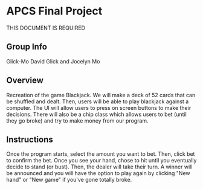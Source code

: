 # APCS Final Project
THIS DOCUMENT IS REQUIRED
## Group Info
Glick-Mo
David Glick and Jocelyn Mo
## Overview
Recreation of the game Blackjack. We will make a deck of 52 cards that can be shuffled and dealt. Then, users will be able to play blackjack against a computer. The UI will allow users to press on screen buttons to make their decisions. There will also be a chip class which allows users to bet (until they go broke) and try to make money from our program.
## Instructions
Once the program starts, select the amount you want to bet. Then, click bet to confirm the bet. Once you see your hand, chose to hit until you eventually decide to stand (or bust). Then, the dealer will take their turn. A winner will be announced and you will have the option to play again by clicking "New hand" or "New game" if you've gone totally broke.
